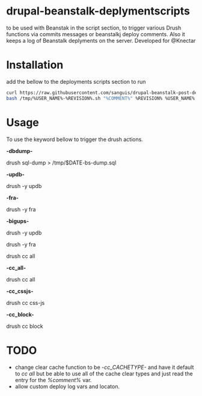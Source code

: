 drupal-beanstalk-deplymentscripts
=================================

to be used with Beanstak in the script section, to trigger various Drush functions via commits messages or beanstalkj deploy comments.
Also it keeps a log of Beanstalk deplyments on the server. Developed for @Knectar

Installation
============

add the bellow to the deployments scripts section to run
~~~bash
curl https://raw.githubusercontent.com/sanguis/drupal-beanstalk-post-deployment-scripts/master/development.sh > /tmp/%USER_NAME%-%REVISION%.sh
bash /tmp/%USER_NAME%-%REVISION%.sh "%COMMENT%" %REVISION% %USER_NAME%
~~~


Usage
=====
To use the keyword bellow to trigger the drush actions.

**-dbdump-**

drush sql-dump > /tmp/$DATE-bs-dump.sql

**-updb-**

drush -y updb


**-fra-**

drush -y fra


**-bigups-**

drush -y updb

drush -y fra

drush cc all


**-cc_all-**

drush cc all

**-cc_cssjs-**

drush cc css-js

**-cc_block-**

drush cc block

TODO
====

* change clear cache function to be *-cc_CACHETYPE-* and have it default to *cc all* but be able to use all of the cache clear types and just read the entry for the *%comment%* var.
* allow custom deploy log vars and locaton.

